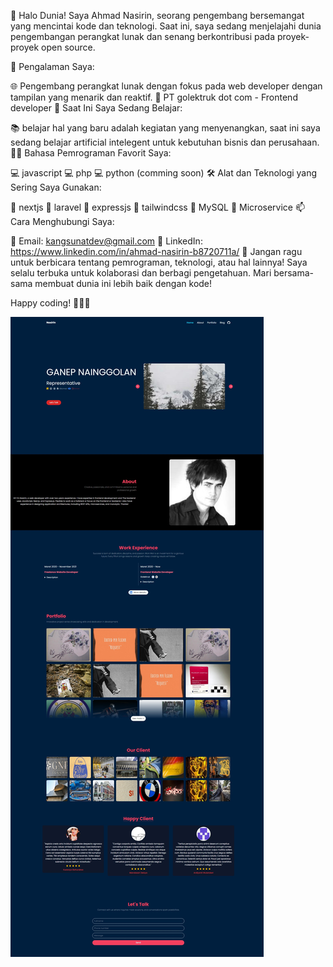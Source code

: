 👋 Halo Dunia! Saya Ahmad Nasirin, seorang pengembang bersemangat yang mencintai kode dan teknologi. Saat ini, saya sedang menjelajahi dunia pengembangan perangkat lunak dan senang berkontribusi pada proyek-proyek open source.

🚀 Pengalaman Saya:

🌐 Pengembang perangkat lunak dengan fokus pada web developer dengan tampilan yang menarik dan reaktif.
💼 PT golektruk dot com - Frontend developer
🌱 Saat Ini Saya Sedang Belajar:

📚 belajar hal yang baru adalah kegiatan yang menyenangkan, saat ini saya sedang belajar artificial intelegent untuk kebutuhan bisnis dan perusahaan.
👨‍💻 Bahasa Pemrograman Favorit Saya:

💻 javascript
💻 php
💻 python (comming soon)
🛠️ Alat dan Teknologi yang Sering Saya Gunakan:

🧰 nextjs
🧰 laravel
🧰 expressjs
🧰 tailwindcss
🧰 MySQL
🧰 Microservice
📫 Cara Menghubungi Saya:

📧 Email: kangsunatdev@gmail.com
💼 LinkedIn: https://www.linkedin.com/in/ahmad-nasirin-b8720711a/
💬 Jangan ragu untuk berbicara tentang pemrograman, teknologi, atau hal lainnya! Saya selalu terbuka untuk kolaborasi dan berbagi pengetahuan. Mari bersama-sama membuat dunia ini lebih baik dengan kode!

Happy coding! 👨‍💻✨

![sample image](./public/sample-portfolio.jpeg)
